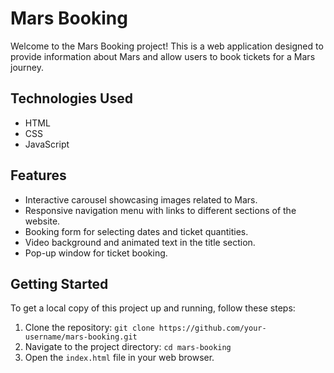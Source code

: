 # Mars Booking

Welcome to the Mars Booking project! This is a web application designed to provide information about Mars and allow users to book tickets for a Mars journey.

## Technologies Used

- HTML
- CSS
- JavaScript

## Features

- Interactive carousel showcasing images related to Mars.
- Responsive navigation menu with links to different sections of the website.
- Booking form for selecting dates and ticket quantities.
- Video background and animated text in the title section.
- Pop-up window for ticket booking.

## Getting Started

To get a local copy of this project up and running, follow these steps:

1. Clone the repository: `git clone https://github.com/your-username/mars-booking.git`
2. Navigate to the project directory: `cd mars-booking`
3. Open the `index.html` file in your web browser.
